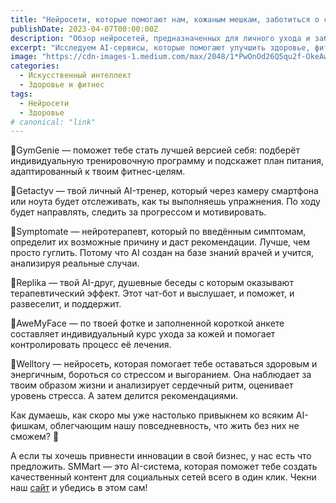 ```yaml
---
title: "Нейросети, которые помогают нам, кожаным мешкам, заботиться о себе"
publishDate: 2023-04-07T00:00:00Z
description: "Обзор нейросетей, предназначенных для личного ухода и заботы о себе."
excerpt: "Исследуем AI-сервисы, которые помогают улучшить здоровье, фитнес, кожу и даже эмоциональное состояние."
image: "https://cdn-images-1.medium.com/max/2048/1*PwOnOd26Q5qu2f-OkeAwkA.jpeg"
categories:
  - Искусственный интеллект
  - Здоровье и фитнес
tags:
  - Нейросети
  - Здоровье
# canonical: "link"
---
```


📌GymGenie — поможет тебе стать лучшей версией себя: подберёт индивидуальную тренировочную программу и подскажет план питания, адаптированный к твоим фитнес-целям.

📌Getactyv — твой личный AI-тренер, который через камеру смартфона или ноута будет отслеживать, как ты выполняешь упражнения. По ходу будет направлять, следить за прогрессом и мотивировать.

📌Symptomate — нейротерапевт, который по введённым симптомам, определит их возможные причину и даст рекомендации. Лучше, чем просто гуглить. Потому что AI создан на базе знаний врачей и учится, анализируя реальные случаи.

📌Replika — твой AI-друг, душевные беседы с которым оказывают терапевтический эффект. Этот чат-бот и выслушает, и поможет, и развеселит, и поддержит.

📌AweMyFace — по твоей фотке и заполненной короткой анкете составляет индивидуальный курс ухода за кожей и помогает контролировать процесс её лечения.

📌Welltory — нейросеть, которая помогает тебе оставаться здоровым и энергичным, бороться со стрессом и выгоранием. Она наблюдает за твоим образом жизни и анализирует сердечный ритм, оценивает уровень стресса. А затем делится рекомендациями.

Как думаешь, как скоро мы уже настолько привыкнем ко всяким AI-фишкам, облегчающим нашу повседневность, что жить без них не сможем? 🤔

А если ты хочешь привнести инновации в свой бизнес, у нас есть что предложить. SMMart — это AI-система, которая поможет тебе создать качественный контент для социальных сетей всего в один клик. Чекни наш [сайт](https://www.smm.art/) и убедись в этом сам!
